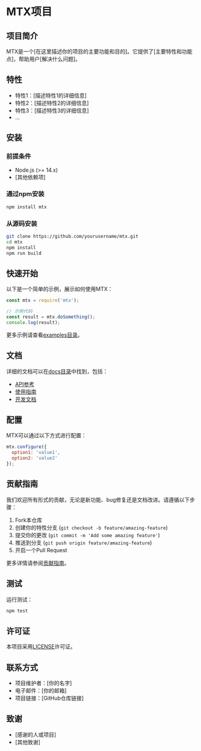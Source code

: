 # MTX项目

## 项目简介

MTX是一个[在这里描述你的项目的主要功能和目的]。它提供了[主要特性和功能点]，帮助用户[解决什么问题]。

## 特性

- 特性1：[描述特性1的详细信息]
- 特性2：[描述特性2的详细信息]
- 特性3：[描述特性3的详细信息]
- ...

## 安装

### 前提条件

- Node.js (>= 14.x)
- [其他依赖项]

### 通过npm安装

```bash
npm install mtx
```

### 从源码安装

```bash
git clone https://github.com/yourusername/mtx.git
cd mtx
npm install
npm run build
```

## 快速开始

以下是一个简单的示例，展示如何使用MTX：

```javascript
const mtx = require('mtx');

// 示例代码
const result = mtx.doSomething();
console.log(result);
```

更多示例请查看[examples目录](./examples)。

## 文档

详细的文档可以在[docs目录](./docs)中找到，包括：

- [API参考](./docs/api/README.md)
- [使用指南](./docs/guides/README.md)
- [开发文档](./docs/development/README.md)

## 配置

MTX可以通过以下方式进行配置：

```javascript
mtx.configure({
  option1: 'value1',
  option2: 'value2'
});
```

## 贡献指南

我们欢迎所有形式的贡献，无论是新功能、bug修复还是文档改进。请遵循以下步骤：

1. Fork本仓库
2. 创建你的特性分支 (`git checkout -b feature/amazing-feature`)
3. 提交你的更改 (`git commit -m 'Add some amazing feature'`)
4. 推送到分支 (`git push origin feature/amazing-feature`)
5. 开启一个Pull Request

更多详情请参阅[贡献指南](./docs/development/CONTRIBUTING.md)。

## 测试

运行测试：

```bash
npm test
```

## 许可证

本项目采用[LICENSE](./LICENSE)许可证。

## 联系方式

- 项目维护者：[你的名字]
- 电子邮件：[你的邮箱]
- 项目链接：[GitHub仓库链接]

## 致谢

- [感谢的人或项目]
- [其他致谢]